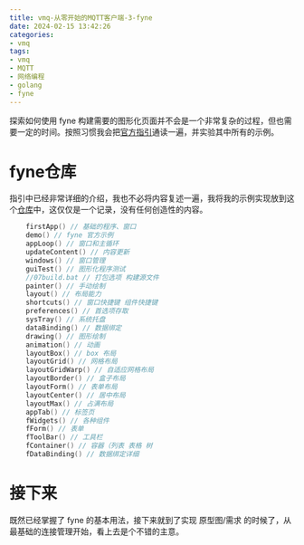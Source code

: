 ```yaml
---
title: vmq-从零开始的MQTT客户端-3-fyne
date: 2024-02-15 13:42:26
categories:
- vmq
tags:
- vmq
- MQTT
- 网络编程
- golang
- fyne
---
```


探索如何使用 fyne 构建需要的图形化页面并不会是一个非常复杂的过程，但也需要一定的时间。按照习惯我会把[官方指引](https://docs.fyne.io/started/)通读一遍，并实验其中所有的示例。

<!-- more -->

# fyne仓库

指引中已经非常详细的介绍，我也不必将内容复述一遍，我将我的示例实现放到这个[仓库](https://github.com/vitsumoc/learn-fyne)中，这仅仅是一个记录，没有任何创造性的内容。

```go 示例列表
	firstApp() // 基础的程序、窗口
	demo() // fyne 官方示例
	appLoop() // 窗口和主循环
	updateContent() // 内容更新
	windows() // 窗口管理
	guiTest() // 图形化程序测试
    //07build.bat // 打包选项 构建源文件
	painter() // 手动绘制
	layout() // 布局能力
	shortcuts() // 窗口快捷键 组件快捷键
	preferences() // 首选项存取
	sysTray() // 系统托盘
	dataBinding() // 数据绑定
	drawing() // 图形绘制
	animation() // 动画
	layoutBox() // box 布局
	layoutGrid() // 网格布局
	layoutGridWarp() // 自适应网格布局
	layoutBorder() // 盒子布局
	layoutForm() // 表单布局
	layoutCenter() // 居中布局
	layoutMax() // 占满布局
	appTab() // 标签页
	fWidgets() // 各种组件
	fForm() // 表单
	fToolBar() // 工具栏
	fContainer() // 容器（列表 表格 树
	fDataBinding() // 数据绑定详细
```

# 接下来

既然已经掌握了 fyne 的基本用法，接下来就到了实现 原型图/需求 的时候了，从最基础的连接管理开始，看上去是个不错的主意。